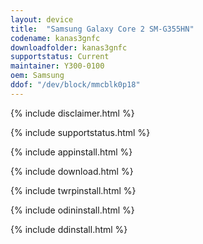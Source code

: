 ```yaml
---
layout: device
title:  "Samsung Galaxy Core 2 SM-G355HN"
codename: kanas3gnfc
downloadfolder: kanas3gnfc
supportstatus: Current
maintainer: Y300-0100
oem: Samsung
ddof: "/dev/block/mmcblk0p18"
---
```


{% include disclaimer.html %}

{% include supportstatus.html %}

{% include appinstall.html %}

{% include download.html %}

{% include twrpinstall.html %}

{% include odininstall.html %}

{% include ddinstall.html %}
